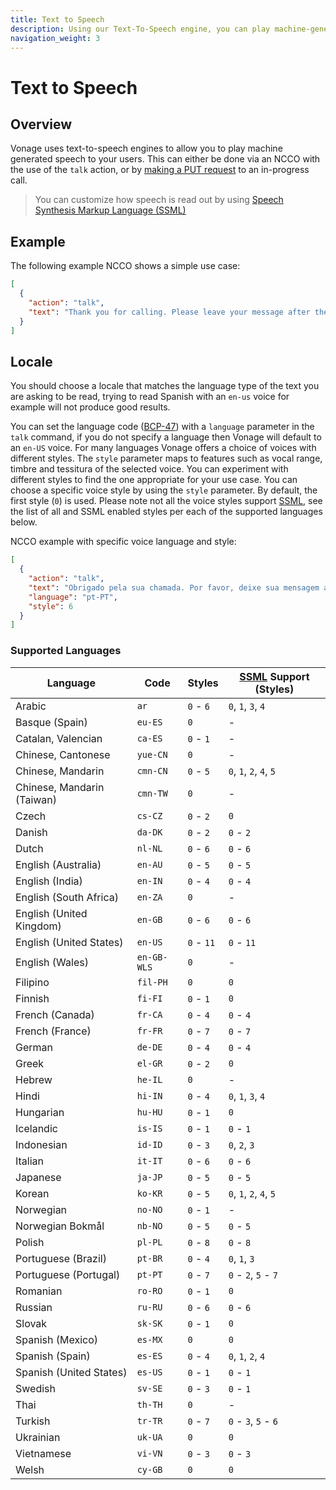 ```yaml
---
title: Text to Speech
description: Using our Text-To-Speech engine, you can play machine-generated speech to your callers
navigation_weight: 3
---
```


# Text to Speech

## Overview

Vonage uses text-to-speech engines to allow you to play machine
generated speech to your users. This can either be done via an NCCO
with the use of the `talk` action, or by [making a PUT request](/api/voice#startTalk) to an
in-progress call.

> You can customize how speech is read out by using [Speech Synthesis Markup Language (SSML)](/voice/voice-api/guides/customizing-tts)

## Example

The following example NCCO shows a simple use case:

``` json
[
  {
    "action": "talk",
    "text": "Thank you for calling. Please leave your message after the tone."
  }
]
```
## Locale

You should choose a locale that matches the language type of the text
you are asking to be read, trying to read Spanish with an `en-us`
voice for example will not produce good results.

You can set the language code ([BCP-47](https://tools.ietf.org/html/bcp47)) with a `language` parameter in the `talk` command,
if you do not specify a language then Vonage will default to an `en-US` voice. 
For many languages Vonage offers a choice of voices with different styles. The `style` parameter maps to features such as 
vocal range, timbre and tessitura of the selected voice. You can experiment with different styles to find the one appropriate
for your use case. You can choose a specific voice style by using the `style` parameter. By default, the first style (`0`) is used.
Please note not all the voice styles support [SSML](/voice/voice-api/guides/customizing-tts), 
see the list of all and SSML enabled styles per each of the supported languages below.

NCCO example with specific voice language and style:

``` json
[
  {
    "action": "talk",
    "text": "Obrigado pela sua chamada. Por favor, deixe sua mensagem após o sinal.",
    "language": "pt-PT",
    "style": 6
  }
]
```

### Supported Languages

Language | Code | Styles | [SSML](/voice/voice-api/guides/customizing-tts) Support (Styles)
-- | -- | -- | -- 
Arabic | `ar` | `0` - `6` | `0`, `1`, `3`, `4`
Basque (Spain) | `eu-ES` | `0` | -
Catalan, Valencian | `ca-ES` | `0` - `1` | -
Chinese, Cantonese | `yue-CN` | `0` | -
Chinese, Mandarin | `cmn-CN` | `0` - `5` | `0`, `1`, `2`, `4`, `5`
Chinese, Mandarin (Taiwan) | `cmn-TW` | `0` | -
Czech | `cs-CZ` | `0` - `2` | `0`
Danish | `da-DK` | `0` - `2` | `0` - `2`
Dutch | `nl-NL` | `0` - `6` | `0` - `6`
English (Australia) | `en-AU` | `0` - `5` | `0` - `5`
English (India) | `en-IN` | `0` - `4` | `0` - `4`
English (South Africa) | `en-ZA` | `0` | -
English (United Kingdom) | `en-GB` | `0` - `6` | `0` - `6`
English (United States) | `en-US` | `0` - `11` | `0` - `11`
English (Wales) | `en-GB-WLS` | `0` | -
Filipino | `fil-PH` | `0` | `0`
Finnish | `fi-FI` | `0` - `1` | `0`
French (Canada) | `fr-CA` | `0` - `4` | `0` - `4`
French (France) | `fr-FR` | `0` - `7` | `0` - `7`
German | `de-DE` | `0` - `4` | `0` - `4`
Greek | `el-GR` | `0` - `2` | `0`
Hebrew | `he-IL` | `0` | -
Hindi | `hi-IN` | `0` - `4` | `0`, `1`, `3`, `4`
Hungarian | `hu-HU` | `0` - `1` | `0`
Icelandic | `is-IS` | `0` - `1` | `0` - `1`
Indonesian | `id-ID` | `0` - `3` | `0`, `2`, `3`
Italian | `it-IT` | `0` - `6` | `0` - `6`
Japanese | `ja-JP` | `0` - `5` | `0` - `5`
Korean | `ko-KR` | `0` - `5` | `0`, `1`, `2`, `4`, `5`
Norwegian | `no-NO` | `0` - `1` | -
Norwegian Bokmål | `nb-NO` | `0` - `5` | `0` - `5`
Polish | `pl-PL` | `0` - `8` | `0` - `8`
Portuguese (Brazil) | `pt-BR` | `0` - `4` | `0`, `1`, `3`
Portuguese (Portugal) | `pt-PT` | `0` - `7` | `0` - `2`, `5` - `7`
Romanian | `ro-RO` | `0` - `1` | `0`
Russian | `ru-RU` | `0` - `6` | `0` - `6`
Slovak | `sk-SK` | `0` - `1` | `0`
Spanish (Mexico) | `es-MX` | `0` | `0`
Spanish (Spain) | `es-ES` | `0` - `4` | `0`, `1`, `2`, `4`
Spanish (United States) | `es-US` | `0` - `1` | `0` - `1`
Swedish | `sv-SE` | `0` - `3` | `0` - `1`
Thai | `th-TH` | `0` | -
Turkish | `tr-TR` | `0` - `7` | `0` - `3`, `5` - `6`
Ukrainian | `uk-UA` | `0` | `0`
Vietnamese | `vi-VN` | `0` - `3` | `0` - `3`
Welsh | `cy-GB` | `0` | `0`